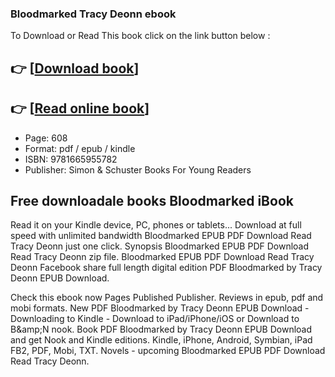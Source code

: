 ### Bloodmarked Tracy Deonn ebook

To Download or Read This book click on the link button below :

## 👉  [**[Download book](http://filesbooks.info/download.php?group=book&from=github.com&id=698380&lnk=1079 "Download book")**]

## 👉  [**[Read online book](http://filesbooks.info/download.php?group=book&from=github.com&id=698380&lnk=1079 "Read online book")**]


* Page: 608
* Format: pdf / epub / kindle
* ISBN: 9781665955782
* Publisher: Simon &amp; Schuster Books For Young Readers



## Free downloadale books Bloodmarked iBook


Read it on your Kindle device, PC, phones or tablets... Download at full speed with unlimited bandwidth Bloodmarked EPUB PDF Download Read Tracy Deonn just one click. Synopsis Bloodmarked EPUB PDF Download Read Tracy Deonn zip file. Bloodmarked EPUB PDF Download Read Tracy Deonn Facebook share full length digital edition PDF Bloodmarked by Tracy Deonn EPUB Download.

Check this ebook now Pages Published Publisher. Reviews in epub, pdf and mobi formats. New PDF Bloodmarked by Tracy Deonn EPUB Download - Downloading to Kindle - Download to iPad/iPhone/iOS or Download to B&amp;amp;N nook. Book PDF Bloodmarked by Tracy Deonn EPUB Download and get Nook and Kindle editions. Kindle, iPhone, Android, Symbian, iPad FB2, PDF, Mobi, TXT. Novels - upcoming Bloodmarked EPUB PDF Download Read Tracy Deonn.





